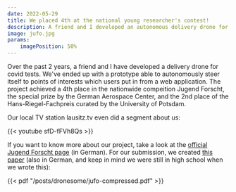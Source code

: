 ```yaml
---
date: 2022-05-29
title: We placed 4th at the national young researcher's contest!
description: A friend and I developed an autonomous delivery drone for Jugend Forscht 2022.
image: jufo.jpg
params:
    imagePosition: 50%
---
```


Over the past 2 years, a friend and I have developed a delivery drone for covid tests. We've ended up with a prototype able to autonomously steer itself to points of interests which users put in from a web application. The project achieved a 4th place in the nationwide compeition Jugend Forscht, the special prize by the German Aerospace Center, and the 2nd place of the Hans-Riegel-Fachpreis curated by the University of Potsdam.

Our local TV station lausitz.tv even did a segment about us:

{{< youtube sfD-fFVh8Qs >}}

If you want to know more about our project, take a look at the [official Jugend Forscht page](https://www.jugend-forscht.de/index.php?id=262&tx_smsjufoprojects_smsjufprojectdb%5Bproject%5D=7401&tx_smsjufoprojects_smsjufprojectdb%5Baction%5D=show&tx_smsjufoprojects_smsjufprojectdb%5Bcontroller%5D=Project&cHash=a1b942c5751176a59bd1cc21cae303ad) (in German). For our submission, we created [this paper](/posts/dronesome/jufo-compressed.pdf) (also in German, and keep in mind we were still in high school when we wrote this):

{{< pdf "/posts/dronesome/jufo-compressed.pdf" >}}

